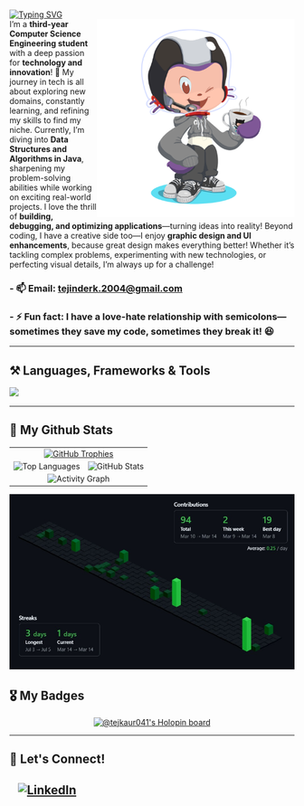
<br>

[![Typing SVG](https://readme-typing-svg.herokuapp.com?font=Noto+Sans+Display&weight=600&size=40&pause=600&color=F7F7F7&background=FFFFFF00&vCenter=true&random=false&width=503&height=65&lines=Hey+there+%F0%9F%91%8B!;I+am+Tejinder+Kaur;A+Tech+Explorer+%F0%9F%9A%80;Finding+My+Niche)](https://git.io/typing-svg)  
<img align="right" alt="Tejinder's Avatar" width="350px" src="tej_octocat.png" >
I’m a **third-year Computer Science Engineering student** with a deep passion for **technology and innovation**! 🚀 My journey in tech is all about exploring new domains, constantly learning, and refining my skills to find my niche. Currently, I’m diving into **Data Structures and Algorithms in Java**, sharpening my problem-solving abilities while working on exciting real-world projects. I love the thrill of **building, debugging, and optimizing applications**—turning ideas into reality! Beyond coding, I have a creative side too—I enjoy **graphic design and UI enhancements**, because great design makes everything better! Whether it’s tackling complex problems, experimenting with new technologies, or perfecting visual details, I’m always up for a challenge!



### - 📫 Email: **tejinderk.2004@gmail.com**  
### - ⚡ Fun fact: **I have a love-hate relationship with semicolons—sometimes they save my code, sometimes they break it! 😆**  


---

## ⚒️ Languages, Frameworks & Tools  
<p>
  <img src="https://skillicons.dev/icons?i=react,next,bootstrap,html,css,vscode,github,git,nodejs,postman,python,javascript,c,cpp,ubuntu,java" />
</p>

---

## 📝 My Github Stats
<table>
  <tr>
    <td colspan="2" align="center">
      <a href="https://github.com/ryo-ma/github-profile-trophy">
        <img src="https://github-profile-trophy.vercel.app/?username=Tejkaur04&theme=dracula" alt="GitHub Trophies" />
      </a>
    </td>
  </tr>
  <tr>
    <td align="center">
      <img src="https://github-readme-stats.vercel.app/api/top-langs?username=Tejkaur04&show_icons=true&locale=en&layout=donut&theme=radical" alt="Top Languages" />
    </td>
    <td align="center">
      <img src="https://github-readme-stats.vercel.app/api?username=Tejkaur04&show_icons=true&locale=en&theme=algolia" alt="GitHub Stats" />
    </td>
  </tr>
  <tr>
    <td colspan="2" align="center">
   <img src="https://github-readme-activity-graph.vercel.app/graph?username=Tejkaur04&radius=16&theme=high-contrast&area=true&order=5&custom_title=Activity%20Contributions%20Graph&line=00ff00&area_color=005f99&bg_color=000000&hide_border=true" alt="Activity Graph" />
    </td>
  </tr>
</table>


<p align="center">
    <img src="contributions.jpg" alt="my github contributions">
  </a>
</p>



## 🎖️ My Badges  
<p align="center">
  <a href="https://holopin.io/@tejkaur041">
    <img src="https://holopin.me/tejkaur041" alt="@tejkaur041's Holopin board">
  </a>
</p>

---

## 🤝 Let's Connect!  
<!--<a href="https://your-portfolio-link.com" target="_blank">
    <img src="https://img.shields.io/badge/Portfolio-%23000000.svg?style=for-the-badge&logo=web&logoColor=white" alt="Portfolio">
</a>-->
&nbsp;&nbsp;
<a href="https://www.linkedin.com/in/tejinder-kaur-a9b19828a/" target="_blank">
    <img src="https://img.shields.io/badge/LinkedIn-%230077B5.svg?style=for-the-badge&logo=linkedin&logoColor=white" alt="LinkedIn">
</a>
---

<!--## Hi there 👋
# ✨ Hey there, I'm Tejinder! 👋  
 

## 😃 About Me  
- 🎓 Pursuing **Computer Science Engineering (CSE)** (2nd Year).  
- 🔥 Passionate about **learning new technologies** and **exploring domains**.  
- 🏗️ Building cool stuff, one **commit** at a time!  
- 💻 Currently focused on **Data Structures & Algorithms in Java**.  
- 🎨 Occasionally lost in **graphic design & UI tweaks**.-->  
<!--
**Tejkaur04/Tejkaur04** is a ✨ _special_ ✨ repository because its `README.md` (this file) appears on your GitHub profile.

Here are some ideas to get you started:

- 🔭 I’m currently working on ...
- 🌱 I’m currently learning ...
- 👯 I’m looking to collaborate on ...
- 🤔 I’m looking for help with ...
- 💬 Ask me about ...
- 📫 How to reach me: ...
- 😄 Pronouns: ...
- ⚡ Fun fact: ...
-->
